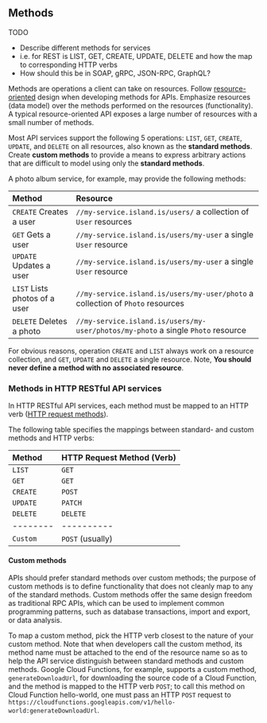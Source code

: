 ## Methods
TODO
* Describe different methods for services
* i.e. for REST is LIST, GET, CREATE, UPDATE, DELETE and how the
  map to corresponding HTTP verbs
* How should this be in SOAP, gRPC, JSON-RPC, GraphQL?


Methods are operations a client can take on resources. Follow 
[resource-oriented] design when developing methods for APIs.  Emphasize 
resources (data model) over the methods performed on the resources 
(functionality). A typical resource-oriented API exposes a large number of 
resources with a small number of methods.

Most API services 
support the following 5 operations: `LIST`, `GET`, `CREATE`, `UPDATE`, and
`DELETE` on all resources, also known as the **standard methods**. Create
**custom methods** to provide a means to express arbitrary actions that are 
difficult to model using only the **standard methods**.

A photo album service, for example, may provide the following methods:

| Method                          | Resource                                                                           |
| :------------------------------ | :----------------------------------------------------------------------------------|
| `CREATE` Creates a user       | `//my-service.island.is/users/` a collection of `User` resources                 |
| `GET` Gets a user             | `//my-service.island.is/users/my-user` a single `User` resource                  |
| `UPDATE` Updates a user       | `//my-service.island.is/users/my-user` a single `User` resource                  |
| `LIST` Lists photos of a user | `//my-service.island.is/users/my-user/photo` a collection of `Photo` resources   |
| `DELETE` Deletes a photo      | `//my-service.island.is/users/my-user/photos/my-photo` a single `Photo` resource |


For obvious reasons, operation `CREATE` and `LIST` always work on a resource
collection, and `GET`, `UPDATE` and `DELETE` a single resource. Note, 
**You should never define a method with no associated resource**.

### Methods in HTTP RESTful API services
In HTTP RESTful API services, each method must be mapped to an HTTP verb 
([HTTP request methods](https://developer.mozilla.org/en-US/docs/Web/HTTP/Methods)). 

The following table specifies the mappings between standard- and custom methods
and HTTP verbs:

| Method    | HTTP Request Method (Verb) |
| :-------  | :------------------------- |
| `LIST`    | `GET`                      |
| `GET`     | `GET`                      |
| `CREATE`  | `POST`                     |
| `UPDATE`  | `PATCH`                    |
| `DELETE`  | `DELETE`                   |
| --------  | ----------                 |
| `Custom` | `POST` (usually)            |


#### Custom methods
APIs should prefer standard methods over custom methods; the purpose of custom 
methods is to define functionality that does not cleanly map to any of the 
standard methods. Custom methods offer the same design freedom as traditional 
RPC APIs, which can be used to implement common programming patterns, such as 
database transactions, import and export, or data analysis.

To map a custom method, pick the HTTP verb closest to the nature of your custom
method. Note that when developers call the custom method, its method name must 
be attached to the end of the resource name so as to help the API service 
distinguish between standard methods and custom methods. Google Cloud Functions,
for example, supports a custom method, `generateDownloadUrl`, for downloading
the source code of a Cloud Function, and the method is mapped to the 
HTTP verb `POST`; to call this method on Cloud Function hello-world, 
one must pass an HTTP `POST` request to `https://cloudfunctions.googleapis.com/v1/hello-world:generateDownloadUrl`.


[resource-oriented]: ../design-principles/resource-oriented-design.md


